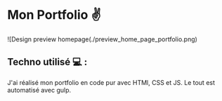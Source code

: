 # Mon Portfolio ✌
 
![Design preview homepage(./preview_home_page_portfolio.png)

## Techno utilisé 💻 :

J'ai réalisé mon portfolio en code pur avec HTMl, CSS et JS. Le tout est automatisé avec gulp.
